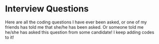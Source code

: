 # Interview Questions
Here are all the coding questions I have ever been asked, or one of my friends has told me that she/he has been asked. 
Or someone told me he/she has asked this question from some candidate! 
I keep adding codes to it! 
